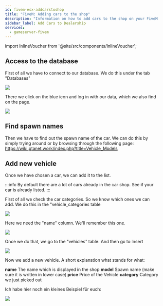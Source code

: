 ```yaml
---
id: fivem-esx-addcarstoshop
title: "FiveM: Adding cars to the shop"
description: "Information on how to add cars to the shop on your FiveM server with ESX from ZAP-Hosting"
sidebar_label: Add Cars to Dealership
services:
  - gameserver-fivem
---
```


import InlineVoucher from '@site/src/components/InlineVoucher';

<InlineVoucher />

## Access to the database

First of all we have to connect to our database. We do this under the tab "Databases"

![](https://screensaver01.zap-hosting.com/index.php/s/8NYJC6Qq5inG5yk/preview)

There we click on the blue icon and log in with our data, which we also find on the page.

![](https://screensaver01.zap-hosting.com/index.php/s/XK5CLoeckxxHk8w/preview)

## Find spawn names

Then we have to find out the spawn name of the car. We can do this by simply trying around or by browsing through the following page:
https://wiki.gtanet.work/index.php?title=Vehicle_Models

## Add new vehicle

Once we have chosen a car, we can add it to the list.

:::info
By default there are a lot of cars already in the car shop. See if your car is already listed.
:::

First of all we check the car categories. So we know which ones we can add.
We do this in the "vehicle_categories table

![](https://screensaver01.zap-hosting.com/index.php/s/PYSt6anrdXs8QLY/preview)

Here we need the "name" column. We'll remember this one.


![](https://screensaver01.zap-hosting.com/index.php/s/CnrQJcGbf3SPdtg/preview)

Once we do that, we go to the "vehicles" table.
And then go to Insert


![](https://screensaver01.zap-hosting.com/index.php/s/eN5x9o724a6tKwf/preview)

Now we add a new vehicle. A short explanation what stands for what:

**name** The name which is displayed in the shop
**model** Spawn name (make sure it is written in lower case)
**price** Price of the Vehicle
**category** Category we just picked out

Ich habe hier noch ein kleines Beispiel für euch:


![](https://screensaver01.zap-hosting.com/index.php/s/cFrrLYKTALmCnFP/preview)

<InlineVoucher />
